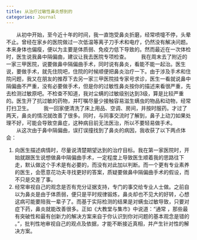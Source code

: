 ```yaml
---
title: 从治疗过敏性鼻炎想到的
categories: Journal
---
```

　　从初中开始，至今近十年的时间，我一直饱受鼻炎折磨，经常喷嚏不停，头晕不止。曾经在家乡的医院做过一次低温等离子刀手术和电疗，仍然没有解决问题。本来身体也偏瘦，便以为主要是体质弱、免疫力低下导致的。然而最近在一次体检时，医生说我鼻中隔偏曲，建议让我去医院专项检查。
　　我在周末去了附近的一家三甲医院，说要做鼻中隔偏曲手术，同时说有鼻炎，看能不能一起治。医生说，要做手术，就先住院吧，住院的时候顺便把鼻炎治疗一下。由于涉及手术和住院问题，我又在朋友的推荐下去另一家三甲医院挂专家号求诊，医生一看就说鼻中隔偏曲不严重，没有必要做手术，但是你的过敏性鼻炎按你的描述来看很严重，先去检测过敏原吧。不检查不知道，我对尘螨的过敏级别达到3级，算是比较严重的。医生开了抗过敏的药物，并叮嘱尽量少接触容易滋生螨虫的物品和动物，经常打扫卫生。
　　我一回家便清洗了床上用品、空调、房间，并按时服药。才过了两天，鼻炎的情况就改善了很多。同时，与同事交流时了解到，鼻子上动刀如果处理不好，可能会导致空鼻症，这种病目前无法医治，所以不要轻易做手术。
　　从这次由于鼻中隔偏曲，误打误撞找到了鼻炎的病因，我收获了以下两点体会：
1. 向医生描述病情时，尽量说清楚期望达到的治疗目标。我在第一家医院时，开始就跟医生说想做鼻中隔偏曲手术，一定程度上导致医生顺着我的思路往下走，默认做这个手术是有必要的，而没有对此加以判断。而一个更有专业素养的医生，会愿意花功夫寻找更好的答案，质疑要做鼻中隔偏曲手术的假设，而不只是交差了事。
2. 经常审视自己的观念是否有充分证据支持，专门的事交给专业人士做。之前自以为鼻炎是由于体质弱，便只是平时规律锻炼，鼻炎却也不见大的好转，心想这病可能要陪我一辈子了。而基于实际检测的结果是对螨虫过敏导致，只要对症下药，鼻炎就能改善很多。正如《大教堂与集市》中说道：“通常 ，那些最有突破性和最有创新力的解决方案来自于你认识到你对问题的基本观念是错的 。”，批判性地审视自己的观点及依据，才能不断接近真相，并产生针对性的解决方案。



